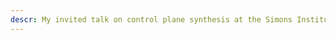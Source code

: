 ```yaml
---
descr: My invited talk on control plane synthesis at the Simons Institute is live (<a href="https://simons.berkeley.edu/talks/tbd-323">watch it here</a>)
---
```

